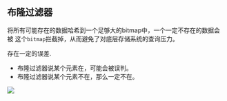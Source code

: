 ## 布隆过滤器

将所有可能存在的数据哈希到一个足够大的bitmap中，一个一定不存在的数据会被 这个`bitmap`拦截掉，从而避免了对底层存储系统的查询压力。

存在一定的误差.

- 布隆过滤器说某个元素在，可能会被误判。
- 布隆过滤器说某个元素不在，那么一定不在。



![](https://youpaiyun.zongqilive.cn/image/20200613182248.png)

